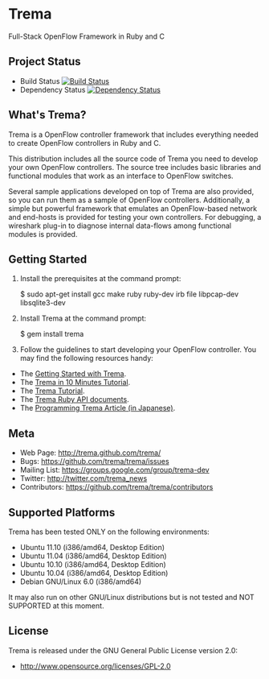 Trema
=====

Full-Stack OpenFlow Framework in Ruby and C


Project Status
--------------

* Build Status [![Build Status](https://secure.travis-ci.org/trema/trema.png?branch=develop)](http://travis-ci.org/trema/trema)
* Dependency Status [![Dependency Status](https://gemnasium.com/trema/trema.png)](https://gemnasium.com/trema/trema)


What's Trema?
-------------

Trema is a OpenFlow controller framework that includes everything
needed to create OpenFlow controllers in Ruby and C.

This distribution includes all the source code of Trema you need to
develop your own OpenFlow controllers. The source tree includes basic
libraries and functional modules that work as an interface to OpenFlow
switches.

Several sample applications developed on top of Trema are also
provided, so you can run them as a sample of OpenFlow
controllers. Additionally, a simple but powerful framework that
emulates an OpenFlow-based network and end-hosts is provided for
testing your own controllers. For debugging, a wireshark plug-in to
diagnose internal data-flows among functional modules is provided.


Getting Started
---------------

1. Install the prerequisites at the command prompt:

    $ sudo apt-get install gcc make ruby ruby-dev irb file libpcap-dev libsqlite3-dev

2. Install Trema at the command prompt:

    $ gem install trema

3. Follow the guidelines to start developing your OpenFlow controller. You may find the following resources handy:

* The [Getting Started with Trema](https://github.com/trema/trema/wiki/Quick-start).
* The [Trema in 10 Minutes Tutorial](http://trema-10min.heroku.com/).
* The [Trema Tutorial](http://trema-tutorial.heroku.com/).
* The [Trema Ruby API documents](http://rubydoc.info/github/trema/trema/master/frames).
* The [Programming Trema Article (in Japanese)](http://gihyo.jp/dev/serial/01/openflow_sd/0007).


Meta
----

* Web Page: http://trema.github.com/trema/
* Bugs: https://github.com/trema/trema/issues
* Mailing List: https://groups.google.com/group/trema-dev
* Twitter: http://twitter.com/trema_news
* Contributors: https://github.com/trema/trema/contributors


Supported Platforms
-------------------

Trema has been tested ONLY on the following environments:

* Ubuntu 11.10 (i386/amd64, Desktop Edition)
* Ubuntu 11.04 (i386/amd64, Desktop Edition)
* Ubuntu 10.10 (i386/amd64, Desktop Edition)
* Ubuntu 10.04 (i386/amd64, Desktop Edition)
* Debian GNU/Linux 6.0 (i386/amd64)

It may also run on other GNU/Linux distributions but is not tested and
NOT SUPPORTED at this moment.


License
-------

Trema is released under the GNU General Public License version 2.0:

* http://www.opensource.org/licenses/GPL-2.0
